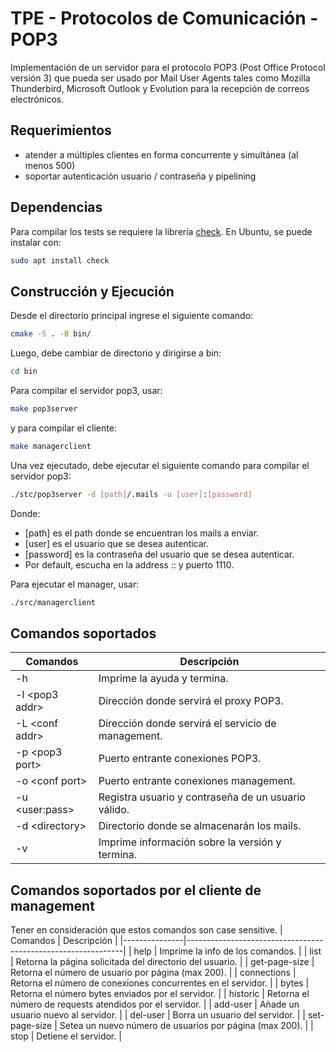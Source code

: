 # TPE - Protocolos de Comunicación - POP3

Implementación de un servidor para el protocolo POP3 (Post Office Protocol versión 3) que pueda ser usado
por Mail User Agents tales como Mozilla Thunderbird, Microsoft Outlook y Evolution para la recepción de correos electrónicos.

## Requerimientos

* atender a múltiples clientes en forma concurrente y simultánea (al menos 500)
* soportar autenticación usuario / contraseña y pipelining

## Dependencias

Para compilar los tests se requiere la librería [check](https://github.com/libcheck/check). En Ubuntu, se puede instalar con:

```bash
sudo apt install check
```

## Construcción y Ejecución

Desde el directorio principal ingrese el siguiente comando:

```bash
cmake -S . -B bin/
```

Luego, debe cambiar de directorio y dirigirse a bin:

```bash
cd bin
```

Para compilar el servidor pop3, usar:

```bash
make pop3server
```

y para compilar el cliente:

```bash
make managerclient
```

Una vez ejecutado, debe ejecutar el siguiente comando para compilar el servidor pop3:

```bash
./stc/pop3server -d [path]/.mails -u [user]:[password]
```

Donde:
* [path] es el path donde se encuentran los mails a enviar.
* [user] es el usuario que se desea autenticar.
* [password] es la contraseña del usuario que se desea autenticar.
* Por default, escucha en la address :: y puerto 1110.

Para ejecutar el manager, usar:

```bash
./src/managerclient
```

## Comandos soportados
| Comandos         | Descripción                                         |
|------------------|-----------------------------------------------------|
| -h               | Imprime la ayuda y termina.                         |
| -l \<pop3 addr>  | Dirección donde servirá  el proxy POP3.             |
| -L \<conf  addr> | Dirección donde servirá  el servicio de management. |
| -p \<pop3 port>  | Puerto entrante conexiones POP3.                    |
| -o \<conf port>  | Puerto entrante conexiones management.              |
| -u \<user:pass>  | Registra usuario y contraseña de un usuario válido. |
| -d \<directory>  | Directorio donde se almacenarán los mails.          |
| -v               | Imprime información sobre la versión y termina.     |

## Comandos soportados por el cliente de management
Tener en consideración que estos comandos son case sensitive.
| Comandos      | Descripción                                                  |
|---------------|--------------------------------------------------------------|
| help          | Imprime la info de los comandos.                             |
| list          | Retorna la página solicitada del directorio del usuario.     |
| get-page-size | Retorna el número de usuario por página \(max 200).          |
| connections   | Retorna el número de conexiones concurrentes en el servidor. |
| bytes         | Retorna el número bytes enviados por el servidor.            |
| historic      | Retorna el número de requests atendidos por el servidor.     |
| add-user      | Añade un usuario nuevo al servidor.                          |
| del-user      | Borra un usuario del servidor.                               |
| set-page-size | Setea un nuevo número de usuarios por página \(max 200).     |
| stop          | Detiene el servidor.                                         |
